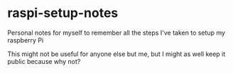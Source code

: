 # raspi-setup-notes
Personal notes for myself to remember all the steps I've taken to setup my raspberry Pi

This might not be useful for anyone else but me, but I might as well keep it public because why not?
